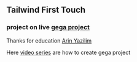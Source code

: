 ## Tailwind First Touch

### project on live  [gega project](https://tailwind-first-app-gega-project.netlify.app/)

Thanks for education [Arin Yazilim](https://www.youtube.com/@ArinYazilim)

Here [video series](https://www.youtube.com/watch?v=vCgQcyCPH0Y&list=PL-Hkw4CrSVq-Oc898YeSkcHTAAS2K2S3f) are how to create gega project 